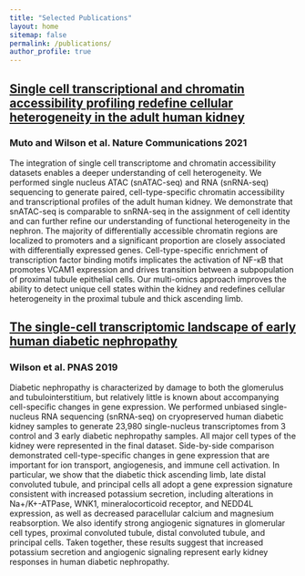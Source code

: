 ```yaml
---
title: "Selected Publications"
layout: home
sitemap: false
permalink: /publications/
author_profile: true
---
```

## [Single cell transcriptional and chromatin accessibility profiling redefine cellular heterogeneity in the adult human kidney](https://pubmed.ncbi.nlm.nih.gov/33850129/) <br>
### Muto and Wilson et al. Nature Communications 2021 <br>
The integration of single cell transcriptome and chromatin accessibility datasets enables a deeper understanding of cell heterogeneity. We performed single nucleus ATAC (snATAC-seq) and RNA (snRNA-seq) sequencing to generate paired, cell-type-specific chromatin accessibility and transcriptional profiles of the adult human kidney. We demonstrate that snATAC-seq is comparable to snRNA-seq in the assignment of cell identity and can further refine our understanding of functional heterogeneity in the nephron. The majority of differentially accessible chromatin regions are localized to promoters and a significant proportion are closely associated with differentially expressed genes. Cell-type-specific enrichment of transcription factor binding motifs implicates the activation of NF-κB that promotes VCAM1 expression and drives transition between a subpopulation of proximal tubule epithelial cells. Our multi-omics approach improves the ability to detect unique cell states within the kidney and redefines cellular heterogeneity in the proximal tubule and thick ascending limb.

## [The single-cell transcriptomic landscape of early human diabetic nephropathy](https://pubmed.ncbi.nlm.nih.gov/31506348/)<br>
### Wilson et al. PNAS 2019<br>
Diabetic nephropathy is characterized by damage to both the glomerulus and tubulointerstitium, but relatively little is known about accompanying cell-specific changes in gene expression. We performed unbiased single-nucleus RNA sequencing (snRNA-seq) on cryopreserved human diabetic kidney samples to generate 23,980 single-nucleus transcriptomes from 3 control and 3 early diabetic nephropathy samples. All major cell types of the kidney were represented in the final dataset. Side-by-side comparison demonstrated cell-type-specific changes in gene expression that are important for ion transport, angiogenesis, and immune cell activation. In particular, we show that the diabetic thick ascending limb, late distal convoluted tubule, and principal cells all adopt a gene expression signature consistent with increased potassium secretion, including alterations in Na+/K+-ATPase, WNK1, mineralocorticoid receptor, and NEDD4L expression, as well as decreased paracellular calcium and magnesium reabsorption. We also identify strong angiogenic signatures in glomerular cell types, proximal convoluted tubule, distal convoluted tubule, and principal cells. Taken together, these results suggest that increased potassium secretion and angiogenic signaling represent early kidney responses in human diabetic nephropathy.
